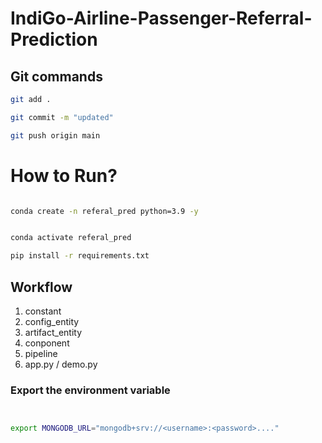 # IndiGo-Airline-Passenger-Referral-Prediction

## Git commands

```bash
git add .

git commit -m "updated"

git push origin main

```

# How to Run?

```bash

conda create -n referal_pred python=3.9 -y


conda activate referal_pred

pip install -r requirements.txt

```

## Workflow

1. constant
2. config_entity
3. artifact_entity
4. conponent
5. pipeline
6. app.py / demo.py


### Export the  environment variable
```bash


export MONGODB_URL="mongodb+srv://<username>:<password>...."
```